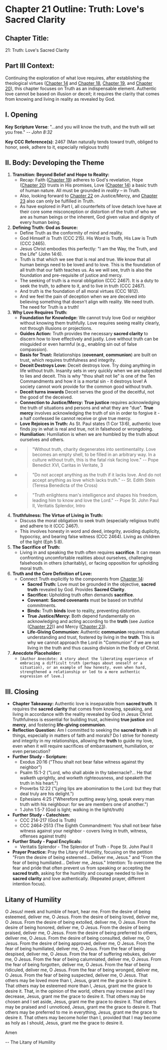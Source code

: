 # Chapter 21 Outline: Truth: Love's Sacred Clarity

## Chapter Title:
21: Truth: Love's Sacred Clarity

## Part III Context:
Continuing the exploration of what love requires, after establishing the theological virtues ([Chapter 14](#ch14) and [Chapter 18](#ch18), [Chapter 19](#ch19), and [Chapter 20](#ch20)), this chapter focuses on Truth as an indispensable element. Authentic love cannot be based on illusion or deceit; it requires the clarity that comes from knowing and living in reality as revealed by God.

## I. Opening

**Key Scripture Verse**: "...and you will know the truth, and the truth will set you free." -- *John 8:32*

**Key CCC Reference(s)**: 2467 (Man naturally tends toward truth, obliged to honor, seek, adhere to it, especially religious truth)

## II. Body: Developing the Theme

1.  **Transition: Beyond Belief and Hope to Reality:**
    *   Recap: Faith ([Chapter 19](#ch19)) adheres to God's revelation, Hope ([Chapter 20](#ch20)) trusts in His promises, Love ([Chapter 14](#ch14)) a basic truth of human nature. All must be grounded in *reality* – in Truth.
    *   Also, looking forward to [Chapter 22](#ch22) on Justice/Mercy, and [Chapter 23](#ch23) also can only be fulfilled in Truth.
    *   As have explored in Part I, all counterfeits of love detach love have at their core some misconception or distortion of the truth of who we are as human beings or the inherent, God given value and dignity of every human being.
2.  **Defining Truth: God as Source:**
    *   Define Truth as the conformity of mind and reality.
    *   God Himself *is* Truth (CCC 215). His Word is Truth, His Law is Truth (CCC 2465).
    *   Jesus Christ embodies this perfectly: "I am the Way, the Truth, and the Life" (John 14:6).
    *   Truth is that which we see that is real and true. We know that all human beings need to be loved and to love. This is the foundation of all truth that our faith teaches us.  As we will see, truth is also the foundation and pre-requisite of justice and mercy.
    *   The seeking of truth is a moral obligation (CCC 2467). It is a duty to seek the truth, to adhere to it, and to live in truth (CCC 2467).
    *   And truth is the foundation of all moral virtues (CCC 1812).
    *   And we feel the pain of deception when we are deceived into believing something that doesn't align with reality. We need truth.  The need for Truth is a truth!
3.  **Why Love Requires Truth:**
    *   **Foundation for Knowledge:** We cannot truly love God or neighbor without knowing them truthfully. Love requires seeing reality clearly, not through illusions or projections.
    *   **Guides Action:** Truth provides the necessary **sacred clarity** to discern how to love effectively and justly. Love without truth can be misguided or even harmful (e.g., enabling sin out of false compassion).
    *   **Basis for Trust:** Relationships (**covenant**, **communion**) are built on trust, which requires truthfulness and integrity.
    *   **Deceit Destroys Love:** Deceit destroys love. Try doing anything in life without truth.  Insanity sets in very quickly when we are subjected to lies and deceit. This is why "thou shalt not lie" is one of the Ten Commandments and how it is a mortal sin - it destroys love! A society cannot work provide for the common good without truth.
    *   **Deceit turns inwards** Deceit serves the good of the deceitful, not the good of the deceived.
    *   **Connection to Justice/Mercy:** **True justice** requires acknowledging the truth of situations and persons and what they are "due". **True mercy** involves acknowledging the truth of sin in order to forgive it - a half confessed lie cannot receive or give true mercy.
    *   **Love Rejoices in Truth:** As St. Paul states (1 Cor 13:6), authentic love finds joy in what is real and true, not in falsehood or wrongdoing.
    *   **Humiliation:** Humiliation is when we are humbled by the truth about ourselves and others.
    *   > "Without truth, charity degenerates into sentimentality. Love becomes an empty shell, to be filled in an arbitrary way. In a culture without truth, this is the fatal risk facing love." -- Pope Benedict XVI, Caritas in Veritate, 3
    *   > "Do not accept anything as the truth if it lacks love. And do not accept anything as love which lacks truth." -- St. Edith Stein (Teresa Benedicta of the Cross)
    *   > "Truth enlightens man's intelligence and shapes his freedom, leading him to know and love the Lord." -- Pope St. John Paul II, Veritatis Splendor, Intro
4.  **Truthfulness: The Virtue of Living in Truth:**
    *   Discuss the moral obligation to seek truth (especially religious truth) and adhere to it (CCC 2467).
    *   This involves honesty in word and deed, integrity, avoiding duplicity, hypocrisy, and bearing false witness (CCC 2464). Living as children of the light (Eph 5:8).
5.  **The Sacrifice of Truth:**
    *   Living in and speaking the truth often requires **sacrifice**. It can mean confronting uncomfortable realities about ourselves, challenging falsehoods in others (charitably), or facing opposition for upholding moral truth.
6.  **Truth and the Core Definition of Love:**
    *   Connect Truth explicitly to the components from [Chapter 14](#ch14):
        *   **Sacred Truth:** Love must be grounded in the objective, **sacred truth** revealed by God. Provides **Sacred Clarity**.
        *   **Sacrifice:** Upholding truth often demands **sacrifice**.
        *   **Covenant:** **Sacred covenants** must be based on truthful commitments.
        *   **Binds:** Truth **binds** love to reality, preventing distortion.
        *   **True Justice/Mercy:** Both depend fundamentally on acknowledging and acting according to the **truth** (see Justice ([Chapter 22](#ch22))) and Mercy ([Chapter 23](#ch23)).
        *   **Life-Giving Communion:** Authentic **communion** requires mutual understanding and trust, fostered by living in the **truth**. This is why we cannot approach the Lord in "Communion" if we are not living in the truth and thus causing division in the Body of Christ.
7.  **Anecdote Placeholder:**
    *   `[Author Anecdote: A story about the liberating experience of embracing a difficult truth (perhaps about oneself or a situation), or an example of how honesty, even when hard, strengthened a relationship or led to a more authentic expression of love.]`

## III. Closing

*   **Chapter Takeaway:** Authentic love is inseparable from **sacred truth**. It requires the **sacred clarity** that comes from knowing, speaking, and living in accordance with the reality revealed by God in Jesus Christ. Truthfulness is essential for building trust, achieving **true justice** and **mercy**, and fostering **life-giving communion**.
*   **Reflection Question:** Am I committed to seeking the **sacred truth** in all things, especially in matters of faith and morals? Do I strive for honesty and integrity in my relationships, allowing the **truth** to guide my love, even when it will require sacrifices of embarrassment, humiliation, or even persecution?
*   **Further Study - Scripture:**
    *   Exodus 20:16 ("Thou shalt not bear false witness against thy neighbor")
    *   Psalm 15:1-2 ("Lord, who shall abide in thy tabernacle?... He that walketh uprightly, and worketh righteousness, and speaketh the truth in his heart.")
    *   Proverbs 12:22 ("Lying lips are abomination to the Lord: but they that deal truly are his delight.")
    *   Ephesians 4:25 ("Wherefore putting away lying, speak every man truth with his neighbour: for we are members one of another.")
    *   1 John 1:5-7 (God is light; walking in the light/truth)
*   **Further Study - Catechism:**
    *   CCC 214-217 (God is Truth)
    *   CCC 2464-2513 (The Eighth Commandment: You shall not bear false witness against your neighbor - covers living in truth, witness, offenses against truth)
*   **Further Study - Papal Encylicals:**
    *   Veritatis Splendor - The Splendor of Truth - Pope St. John Paul II
*   **Prayer Practice:** Pray the Litany of Humility, focusing on the petition "From the desire of being esteemed... Deliver me, Jesus." and "From the fear of being humiliated... Deliver me, Jesus." Intention: To overcome the fear and pride that often prevent us from speaking or accepting the **sacred truth**, asking for the humility and courage needed to live in **sacred clarity** and love authentically. (Repeated prayer, different intention focus).

## Litany of Humility

O Jesus! meek and humble of heart, hear me.
From the desire of being esteemed, deliver me, O Jesus.
From the desire of being loved, deliver me, O Jesus.
From the desire of being extolled, deliver me, O Jesus.
From the desire of being honored, deliver me, O Jesus.
From the desire of being praised, deliver me, O Jesus.
From the desire of being preferred to others, deliver me, O Jesus.
From the desire of being consulted, deliver me, O Jesus.
From the desire of being approved, deliver me, O Jesus.
From the fear of being humiliated, deliver me, O Jesus.
From the fear of being despised, deliver me, O Jesus.
From the fear of suffering rebukes, deliver me, O Jesus.
From the fear of being calumniated, deliver me, O Jesus.
From the fear of being forgotten, deliver me, O Jesus.
From the fear of being ridiculed, deliver me, O Jesus.
From the fear of being wronged, deliver me, O Jesus.
From the fear of being suspected, deliver me, O Jesus.
That others may be loved more than I, Jesus, grant me the grace to desire it.
That others may be esteemed more than I, Jesus, grant me the grace to desire it.
That, in the opinion of the world, others may increase and I may decrease, Jesus, grant me the grace to desire it.
That others may be chosen and I set aside, Jesus, grant me the grace to desire it.
That others may be praised and I unnoticed, Jesus, grant me the grace to desire it.
That others may be preferred to me in everything, Jesus, grant me the grace to desire it.
That others may become holier than I, provided that I may become as holy as I should, Jesus, grant me the grace to desire it.

Amen

-- The Litany of Humility


